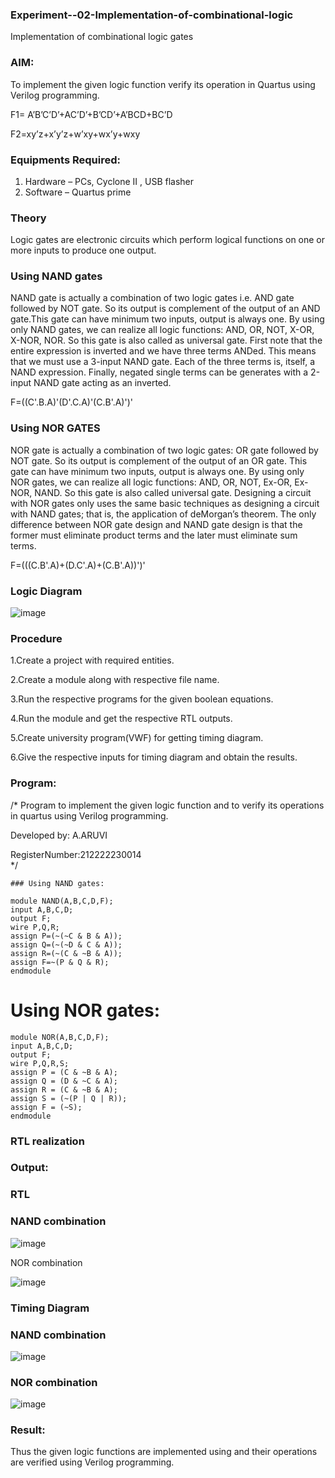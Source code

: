 ### Experiment--02-Implementation-of-combinational-logic

Implementation of combinational logic gates
 
### AIM:

To implement the given logic function verify its operation in Quartus using Verilog programming.

F1= A’B’C’D’+AC’D’+B’CD’+A’BCD+BC’D
 
F2=xy’z+x’y’z+w’xy+wx’y+wxy
 
### Equipments Required:

1. Hardware – PCs, Cyclone II , USB flasher
2. Software – Quartus prime

### Theory
 
Logic gates are electronic circuits which perform logical functions on one or more inputs to produce one output.

### Using NAND gates

NAND gate is actually a combination of two logic gates i.e. AND gate followed by NOT gate. So its output is complement of the output of an AND gate.This gate can have minimum two inputs, output is always one. By using only NAND gates, we can realize all logic functions: AND, OR, NOT, X-OR, X-NOR, NOR. So this gate is also called as universal gate. First note that the entire expression is inverted and we have three terms ANDed. This means that we must use a 3-input NAND gate. Each of the three terms is, itself, a NAND expression. Finally, negated single terms can be generates with a 2-input NAND gate acting as an inverted.

F=((C'.B.A)'(D'.C.A)'(C.B'.A)')'

### Using NOR GATES 

NOR gate is actually a combination of two logic gates: OR gate followed by NOT gate. So its output is complement of the output of an OR gate. This gate can have minimum two inputs, output is always one. By using only NOR gates, we can realize all logic functions: AND, OR, NOT, Ex-OR, Ex-NOR, NAND. So this gate is also called universal gate. Designing a circuit with NOR gates only uses the same basic techniques as designing a circuit with NAND gates; that is, the application of deMorgan’s theorem. The only difference between NOR gate design and NAND gate design is that the former must eliminate product terms and the later must eliminate sum terms.

F=(((C.B'.A)+(D.C'.A)+(C.B'.A))')'

### Logic Diagram

![image](https://user-images.githubusercontent.com/120443233/233106061-6c291b4b-d114-4ebf-8bd4-44415252a2bc.png)

### Procedure

1.Create a project with required entities.

2.Create a module along with respective file name.

3.Run the respective programs for the given boolean equations.

4.Run the module and get the respective RTL outputs.

5.Create university program(VWF) for getting timing diagram.

6.Give the respective inputs for timing diagram and obtain the results.

### Program:
/*
Program to implement the given logic function and to verify its operations in quartus using Verilog programming.

Developed by: A.ARUVI

RegisterNumber:212222230014  
*/
```
### Using NAND gates:

module NAND(A,B,C,D,F);
input A,B,C,D;
output F;
wire P,Q,R;
assign P=(~(~C & B & A));
assign Q=(~(~D & C & A));
assign R=(~(C & ~B & A));
assign F=~(P & Q & R);
endmodule
```
# Using NOR gates:
```
module NOR(A,B,C,D,F);
input A,B,C,D;
output F;
wire P,Q,R,S;
assign P = (C & ~B & A);
assign Q = (D & ~C & A);
assign R = (C & ~B & A);
assign S = (~(P | Q | R));
assign F = (~S);
endmodule
```
### RTL realization

### Output:

### RTL

### NAND combination

![image](https://user-images.githubusercontent.com/120443233/233108059-d754ccca-5155-498e-a964-b1893ad3ddc5.png)

NOR combination

![image](https://user-images.githubusercontent.com/120443233/233108238-1dbd1c4d-983a-4f66-9e21-710a39720a3d.png)

### Timing Diagram

### NAND combination

![image](https://user-images.githubusercontent.com/120443233/233108491-2df17d06-3f3e-44bf-a2dd-85e99dfa2021.png)

### NOR combination

![image](https://user-images.githubusercontent.com/120443233/233108614-7938ba5a-ff3b-4f9f-855a-cb88660feb35.png)

### Result:

Thus the given logic functions are implemented using  and their operations are verified using Verilog programming.



